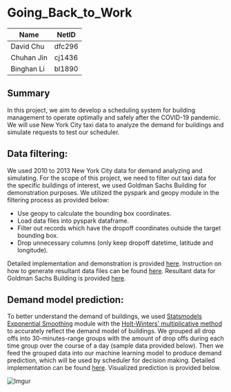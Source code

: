 # Going_Back_to_Work

|      Name| NetID|
|----------|------|
| David Chu|dfc296|
|Chuhan Jin|cj1436|
|Binghan Li|bl1890|

## Summary
In this project, we aim to develop a scheduling system for building management to operate optimally and safely after the COVID-19 pandemic. We will use New York City taxi data to analyze the demand for buildings and simulate requests to test our scheduler.

## Data filtering:
We used 2010 to 2013 New York City data for demand analyzing and simulating. For the scope of this project, we need to filter out taxi data for the specific buildings of interest, we used Goldman Sachs Building for demonstration purposes. We utilized the pyspark and geopy module in the filtering process as provided below: 
* Use geopy to calculate the bounding box coordinates. 
* Load data files into pyspark dataframe. 
* Filter out records which have the dropoff coordinates outside the target bounding box. 
* Drop unnecessary columns (only keep dropoff datetime, latitude and longitude). 

Detailed implementation and demonstration is provided [here](https://github.com/0o0liver/Going_Back_to_Work/blob/master/datasets/generate_data.ipynb). Instruction on how to generate resultant data files can be found [here](https://github.com/0o0liver/Going_Back_to_Work/tree/master/datasets#dataset-generation). Resultant data for Goldman Sachs Building is provided [here](https://github.com/0o0liver/Going_Back_to_Work/tree/master/datasets/resultant_data). 

## Demand model prediction:
To better understand the demand of buildings, we used [Statsmodels Exponential Smoothing](https://www.statsmodels.org/dev/examples/notebooks/generated/exponential_smoothing.html) module with the [Holt-Winters' multiplicative method](https://orangematter.solarwinds.com/2019/12/15/holt-winters-forecasting-simplified/) to accurately reflect the demand model of buildings. We grouped all drop offs into 30-minutes-range groups with the amount of drop offs during each time group over the course of a day (sample data provided below). Then we feed the grouped data into our machine learning model to produce demand prediction, which will be used by scheduler for decision making. Detailed implementation can be found [here](https://github.com/0o0liver/Going_Back_to_Work/blob/master/Demand_Model_Prediction.ipynb). Visualized prediction is provided below.

![Imgur](https://i.imgur.com/vtX1eqK.png)

